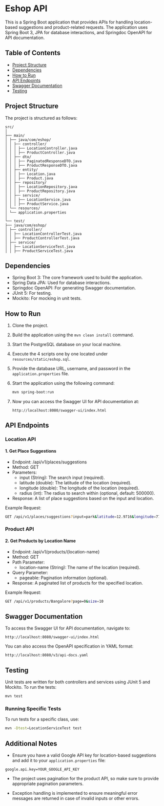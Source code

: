 
# Eshop API

This is a Spring Boot application that provides APIs for handling location-based suggestions and product-related requests. The application uses Spring Boot 3, JPA for database interactions, and Springdoc OpenAPI for API documentation.

## Table of Contents

- [Project Structure](#project-structure)
- [Dependencies](#dependencies)
- [How to Run](#how-to-run)
- [API Endpoints](#api-endpoints)
- [Swagger Documentation](#swagger-documentation)
- [Testing](#testing)

## Project Structure

The project is structured as follows:

```
src/
│
├── main/
│ ├── java/com/eshop/
│ │ ├── controller/
│ │ │ ├── LocationController.java
│ │ │ ├── ProductController.java
│ │ ├── dto/
│ │ │ ├── PaginatedResponseDTO.java
│ │ │ ├── ProductResponseDTO.java
│ │ ├── entity/
│ │ │ ├── Location.java
│ │ │ ├── Product.java
│ │ ├── repository/
│ │ │ ├── LocationRepository.java
│ │ │ ├── ProductRepository.java
│ │ ├── service/
│ │ │ ├── LocationService.java
│ │ │ ├── ProductService.java
│ └── resources/
│ └── application.properties
│
└── test/
├── java/com/eshop/
│ ├── controller/
│ │ ├── LocationControllerTest.java
│ │ ├── ProductControllerTest.java
│ ├── service/
│ │ ├── LocationServiceTest.java
│ │ ├── ProductServiceTest.java
```

## Dependencies

- Spring Boot 3: The core framework used to build the application.
- Spring Data JPA: Used for database interactions.
- Springdoc OpenAPI: For generating Swagger documentation.
- JUnit 5: For testing.
- Mockito: For mocking in unit tests.

## How to Run

1. Clone the project.
2. Build the application using the `mvn clean install` command.
3. Start the PostgreSQL database on your local machine.
4. Execute the 4 scripts one by one located under `resources/static/eshop.sql`.
5. Provide the database URL, username, and password in the `application.properties` file.
6. Start the application using the following command:

   ```bash
   mvn spring-boot:run
   ```

7. Now you can access the Swagger UI for API documentation at:

   ```
   http://localhost:8080/swagger-ui/index.html
   ```

## API Endpoints

### Location API

#### 1. Get Place Suggestions

- Endpoint: /api/v1/places/suggestions
- Method: GET
- Parameters:
  - input (String): The search input (required).
  - latitude (double): The latitude of the location (required).
  - longitude (double): The longitude of the location (required).
  - radius (int): The radius to search within (optional, default: 500000).
- Response: A list of place suggestions based on the input and location.

Example Request:

```bash
GET /api/v1/places/suggestions?input=park&latitude=12.9716&longitude=77.5946&radius=500000
```

### Product API

#### 2. Get Products by Location Name

- Endpoint: /api/v1/products/{location-name}
- Method: GET
- Path Parameter:
  - location-name (String): The name of the location (required).
- Query Parameter:
  - pageable: Pagination information (optional).
- Response: A paginated list of products for the specified location.

Example Request:

```bash
GET /api/v1/products/Bangalore?page=0&size=10
```

## Swagger Documentation

To access the Swagger UI for API documentation, navigate to:

```
http://localhost:8080/swagger-ui/index.html
```

You can also access the OpenAPI specification in YAML format:

```
http://localhost:8080/v3/api-docs.yaml
```

## Testing

Unit tests are written for both controllers and services using JUnit 5 and Mockito. To run the tests:

```bash
mvn test
```

### Running Specific Tests

To run tests for a specific class, use:

```bash
mvn -Dtest=LocationServiceTest test
```

## Additional Notes

- Ensure you have a valid Google API key for location-based suggestions and add it to your `application.properties` file:

```properties
google.api.key=YOUR_GOOGLE_API_KEY
```

- The project uses pagination for the product API, so make sure to provide appropriate pagination parameters.

- Exception handling is implemented to ensure meaningful error messages are returned in case of invalid inputs or other errors.
